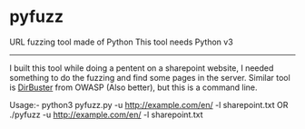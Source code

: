 # pyfuzz
URL fuzzing tool made of Python
This tool needs Python v3

-------
I built this tool while doing a pentent on a sharepoint website, I needed something to do the fuzzing and find some pages in the server.
Similar tool is [DirBuster](https://www.owasp.org/index.php/Category:OWASP_DirBuster_Project) from OWASP (Also better), but this is a command line.


Usage:-
python3 pyfuzz.py -u http://example.com/en/ -l sharepoint.txt
OR
./pyfuzz -u http://example.com/en/ -l sharepoint.txt

